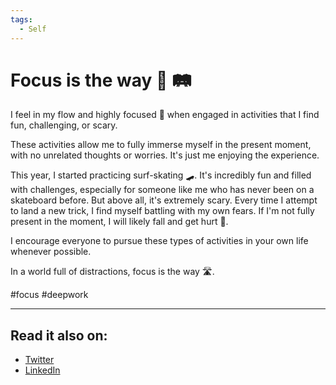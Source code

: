```yaml
---
tags:
  - Self
---
```


# Focus is the way 🎯 🛤️

I feel in my flow and highly focused 🎯 when engaged in activities that I find fun, challenging, or scary.

These activities allow me to fully immerse myself in the present moment, with no unrelated thoughts or worries. It's just me enjoying the experience.

This year, I started practicing surf-skating 🛹. It's incredibly fun and filled with challenges, especially for someone like me who has never been on a skateboard before. But above all, it's extremely scary. Every time I attempt to land a new trick, I find myself battling with my own fears. If I'm not fully present in the moment, I will likely fall and get hurt 🤕.

I encourage everyone to pursue these types of activities in your own life whenever possible.

In a world full of distractions, focus is the way 🛣️.

#focus #deepwork

---

## Read it also on:

- [Twitter](https://twitter.com/bruncanepa/status/1735661012601172327)
- [LinkedIn](https://www.linkedin.com/feed/update/urn:li:activity:7141426326753779712/)
